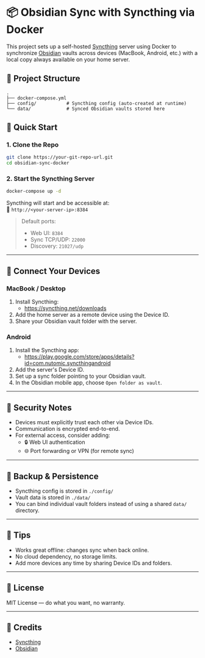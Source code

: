 # 📦 Obsidian Sync with Syncthing via Docker

This project sets up a self-hosted [Syncthing](https://syncthing.net) server using Docker to synchronize [Obsidian](https://obsidian.md) vaults across devices (MacBook, Android, etc.) with a local copy always available on your home server.

## 🧭 Project Structure

```
.
├── docker-compose.yml
├── config/           # Syncthing config (auto-created at runtime)
└── data/             # Synced Obsidian vaults stored here
```

## 🚀 Quick Start

### 1. Clone the Repo

```bash
git clone https://your-git-repo-url.git
cd obsidian-sync-docker
```

### 2. Start the Syncthing Server

```bash
docker-compose up -d
```

Syncthing will start and be accessible at:  
📡 `http://<your-server-ip>:8384`

> Default ports:
> - Web UI: `8384`
> - Sync TCP/UDP: `22000`
> - Discovery: `21027/udp`

---

## 📱 Connect Your Devices

### MacBook / Desktop

1. Install Syncthing:
   - https://syncthing.net/downloads
2. Add the home server as a remote device using the Device ID.
3. Share your Obsidian vault folder with the server.

### Android

1. Install the Syncthing app:
   - https://play.google.com/store/apps/details?id=com.nutomic.syncthingandroid
2. Add the server's Device ID.
3. Set up a sync folder pointing to your Obsidian vault.
4. In the Obsidian mobile app, choose `Open folder as vault`.

---

## 🔐 Security Notes

- Devices must explicitly trust each other via Device IDs.
- Communication is encrypted end-to-end.
- For external access, consider adding:
  - 🔒 Web UI authentication
  - 🌐 Port forwarding or VPN (for remote sync)

---

## 💾 Backup & Persistence

- Syncthing config is stored in `./config/`
- Vault data is stored in `./data/`
- You can bind individual vault folders instead of using a shared `data/` directory.

---

## 🧠 Tips

- Works great offline: changes sync when back online.
- No cloud dependency, no storage limits.
- Add more devices any time by sharing Device IDs and folders.

---

## 📜 License

MIT License — do what you want, no warranty.

---

## 🙌 Credits

- [Syncthing](https://syncthing.net)
- [Obsidian](https://obsidian.md)